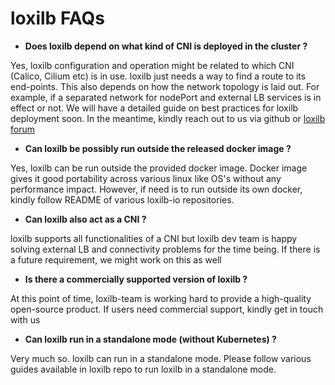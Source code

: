 # loxilb FAQs

* <b>Does loxilb depend on what kind of CNI is deployed in the cluster ?</b>

Yes, loxilb configuration and operation might be related to which CNI (Calico, Cilium etc) is in use. loxilb just needs a way to find a route to its end-points. This also  depends on how the network topology is laid out. For example, if a separated network for nodePort and external LB services is in effect or not. We will have a detailed guide on best practices for loxilb deployment soon. In the meantime, kindly reach out to us via github or [loxilb forum](www.loxilb.io)

* <b>Can loxilb be possibly run outside the released docker image ?</b>

Yes, loxilb  can be run outside the provided docker image. Docker image gives it good portability across various linux like OS's without any performance impact. However, if need is to run outside its own docker, kindly follow README of various loxilb-io repositories.

* <b>Can loxilb also act as a CNI ?</b>

loxilb supports all functionalities of a CNI but loxilb dev team is happy solving external LB and connectivity problems for the time being. If there is a future requirement, we might work on this as well

* <b>Is there a commercially supported version of loxilb ?</b>

At this point of time, loxilb-team is working hard to provide a high-quality open-source product. If users need commercial support, kindly get in touch with us

* <b>Can loxilb run in a standalone mode (without Kubernetes) ?</b>

Very much so. loxilb can run in a standalone mode. Please follow various guides available in loxilb repo to run loxilb in a standalone mode.






